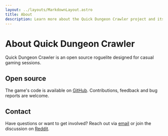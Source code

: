 ```yaml
---
layout: ../layouts/MarkdownLayout.astro
title: About
description: Learn more about the Quick Dungeon Crawler project and its open source philosophy.
---
```


# About Quick Dungeon Crawler

Quick Dungeon Crawler is an open source roguelite designed for casual gaming sessions.

## Open source

The game's code is available on [GitHub](https://github.com/Werkstattl/quick-dungeon-crawler-rpg-od). Contributions, feedback and bug reports are welcome.

## Contact

Have questions or want to get involved? Reach out via [email](mailto:info@werkstattl.com) or join the discussion on [Reddit](https://www.reddit.com/r/QuickDungeonCrawler/).

